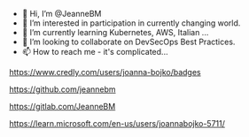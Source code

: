 - 👋 Hi, I’m @JeanneBM
- 👀 I’m interested in participation in currently changing world.
- 🌱 I’m currently learning Kubernetes, AWS, Italian ...
- 💞️ I’m looking to collaborate on DevSecOps Best Practices.
- 📫 How to reach me - it's complicated...
 
https://www.credly.com/users/joanna-bojko/badges

https://github.com/jeannebm

https://gitlab.com/JeanneBM

https://learn.microsoft.com/en-us/users/joannabojko-5711/

<!---
JeanneBM/JeanneBM is a ✨ special ✨ repository because its `README.md` (this file) appears on your GitHub profile.
You can click the Preview link to take a look at your changes.
--->



